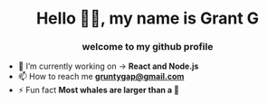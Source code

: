 <h1 align="center">Hello 🖖🏼, my name is Grant G</h1>
<h3 align="center">welcome to my github profile</h3>

* 🔭 I’m currently working on -> **React and Node.js**
* 📫 How to reach me **gruntygap@gmail.com**
* ⚡ Fun fact **Most whales are larger than a 🐝**
